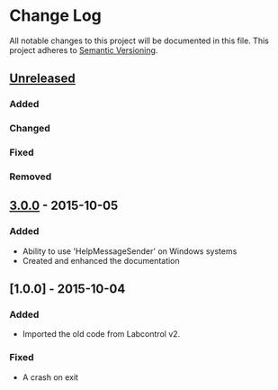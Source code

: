 # Change Log
All notable changes to this project will be documented in this file.
This project adheres to [Semantic Versioning](http://semver.org/).

## [Unreleased][unreleased]
### Added
### Changed
### Fixed
### Removed

## [3.0.0] - 2015-10-05
### Added
- Ability to use 'HelpMessageSender' on Windows systems
- Created and enhanced the documentation

## [1.0.0] - 2015-10-04
### Added
- Imported the old code from Labcontrol v2.

### Fixed
- A crash on exit

[unreleased]: https://github.com/markuspg/HelpMessageSender/compare/v3.0.0...HEAD
[3.0.0]: https://github.com/markuspg/HelpMessageSender/compare/v1.0.0...v3.0.0
